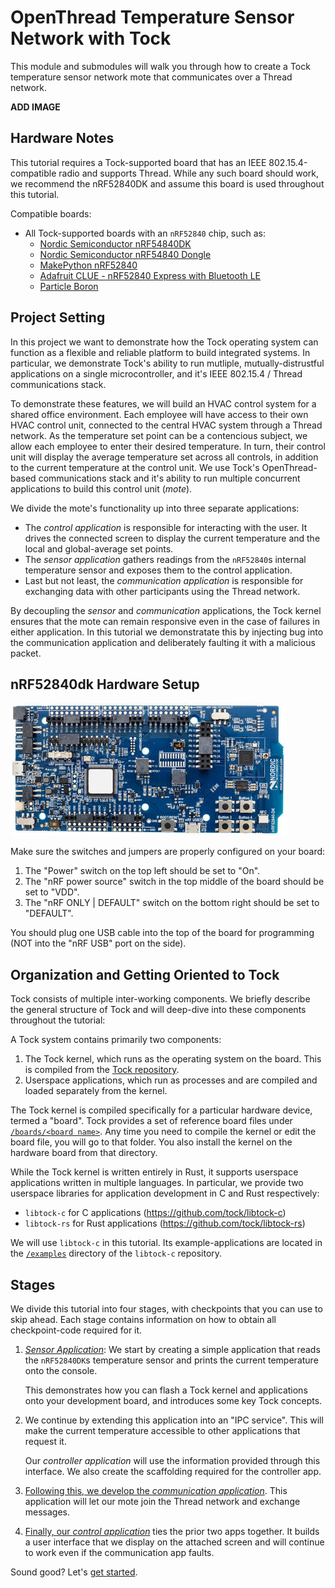 # OpenThread Temperature Sensor Network with Tock

This module and submodules will walk you through how to create a Tock
temperature sensor network mote that communicates over a Thread network.

**ADD IMAGE**

## Hardware Notes

This tutorial requires a Tock-supported board that has an IEEE
802.15.4-compatible radio and supports Thread. While any such board
should work, we recommend the nRF52840DK and assume this board is used
throughout this tutorial.

Compatible boards:
- All Tock-supported boards with an `nRF52840` chip, such as:
  - [Nordic Semiconductor nRF54840DK](https://github.com/tock/tock/tree/master/boards/nordic/nrf52840dk)
  - [Nordic Semiconductor nRF54840 Dongle](https://github.com/tock/tock/tree/master/boards/nordic/nrf52840_dongle)
  - [MakePython nRF52840](https://github.com/tock/tock/tree/master/boards/nordic/makepython-nrf52840)
  - [Adafruit CLUE - nRF52840 Express with Bluetooth LE](https://github.com/tock/tock/tree/master/boards/nordic/clue_nrf52840)
  - [Particle Boron](https://github.com/tock/tock/tree/master/boards/nordic/particle_boron)

## Project Setting

In this project we want to demonstrate how the Tock operating system can
function as a flexible and reliable platform to build integrated systems. In
particular, we demonstrate Tock's ability to run mutliple, mutually-distrustful
applications on a single microcontroller, and it's IEEE 802.15.4 / Thread
communications stack.

To demonstrate these features, we will build an HVAC control system for a shared
office environment. Each employee will have access to their own HVAC control
unit, connected to the central HVAC system through a Thread network. As the
temperature set point can be a contencious subject, we allow each employee to
enter their desired temperature. In turn, their control unit will display the
average temperature set across all controls, in addition to the current
temperature at the control unit. We use Tock's OpenThread-based communications
stack and it's ability to run multiple concurrent applications to build this
control unit (*mote*).

We divide the mote's functionality up into three separate applications:
- The *control application* is responsible for interacting with the user. It
  drives the connected screen to display the current temperature and the local
  and global-average set points.
- The *sensor application* gathers readings from the `nRF52840`s internal
  temperature sensor and exposes them to the control application.
- Last but not least, the *communication application* is responsible for
  exchanging data with other participants using the Thread network.

By decoupling the *sensor* and *communication* applications, the Tock kernel
ensures that the mote can remain responsive even in the case of failures in
either application. In this tutorial we demonstratate this by injecting bug into
the communication application and deliberately faulting it with a malicious
packet.

## nRF52840dk Hardware Setup

![nRF52840dk](../../imgs/nrf52840dk.jpg)

Make sure the switches and jumpers are properly configured on your board:
1. The "Power" switch on the top left should be set to "On".
2. The "nRF power source" switch in the top middle of the board should be set to
   "VDD".
3. The "nRF ONLY | DEFAULT" switch on the bottom right should be set to
   "DEFAULT".

You should plug one USB cable into the top of the board for programming (NOT
into the "nRF USB" port on the side).

## Organization and Getting Oriented to Tock

Tock consists of multiple inter-working components. We briefly describe the
general structure of Tock and will deep-dive into these components throughout
the tutorial:

A Tock system contains primarily two components:

1. The Tock kernel, which runs as the operating system on the board. This is
   compiled from the [Tock repository](https://github.com/tock/tock).
2. Userspace applications, which run as processes and are compiled and loaded
   separately from the kernel.

The Tock kernel is compiled specifically for a particular hardware device,
termed a "board". Tock provides a set of reference board files under
[`/boards/<board name>`](https://github.com/tock/tock/tree/master/boards). Any
time you need to compile the kernel or edit the board file, you will go to that
folder. You also install the kernel on the hardware board from that directory.

While the Tock kernel is written entirely in Rust, it supports userspace
applications written in multiple languages. In particular, we provide two
userspace libraries for application development in C and Rust respectively:
- `libtock-c` for C applications (https://github.com/tock/libtock-c)
- `libtock-rs` for Rust applications (https://github.com/tock/libtock-rs)

We will use `libtock-c` in this tutorial. Its example-applications are located
in the [`/examples`](https://github.com/tock/libtock-c/tree/master/examples)
directory of the `libtock-c` repository.

## Stages

We divide this tutorial into four stages, with checkpoints that you can use to
skip ahead. Each stage contains information on how to obtain all checkpoint-code
required for it.

1. [*Sensor Application*](sensor-app.md): We start by creating a simple application
   that reads the `nRF52840DK`s temperature sensor and prints the current
   temperature onto the console.

   This demonstrates how you can flash a Tock kernel and applications onto your
   development board, and introduces some key Tock concepts.

2. We continue by extending this application into an "IPC
   service". This will make the current temperature accessible to
   other applications that request it.

   Our *controller application* will use the information provided through this
   interface. We also create the scaffolding required for the controller app.

3. [Following this, we develop the *communication application*](comms-app.md). This
   application will let our mote join the Thread network and exchange messages.

4. [Finally, our *control application*](control-app.md) ties the prior two apps
   together. It builds a user interface that we display on the attached screen
   and will continue to work even if the communication app faults.

Sound good? Let's [get started](sensor-app.md).
